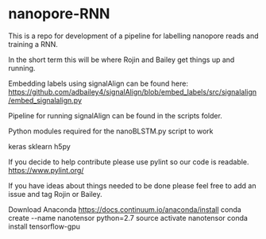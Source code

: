 # nanopore-RNN

This is a repo for development of a pipeline for labelling nanopore reads and training a RNN.

In the short term this will be where Rojin and Bailey get things up and running.

Embedding labels using signalAlign can be found here:
https://github.com/adbailey4/signalAlign/blob/embed_labels/src/signalalign/embed_signalalign.py

Pipeline for running signalAlign can be found in the scripts folder.

Python modules required for the nanoBLSTM.py script to work

keras
sklearn
h5py

If you decide to help contribute please use pylint so our code is readable.
https://www.pylint.org/

If you have ideas about things needed to be done please feel free to add an issue and tag Rojin or Bailey.

Download Anaconda https://docs.continuum.io/anaconda/install
conda create --name nanotensor python=2.7
source activate nanotensor
conda install tensorflow-gpu
